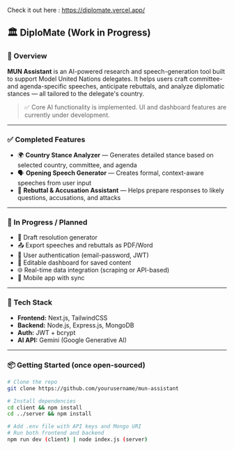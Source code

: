 Check it out here : https://diplomate.vercel.app/

## 🏛️ DiploMate (Work in Progress)

### 📌 Overview

**MUN Assistant** is an AI-powered research and speech-generation tool built to support Model United Nations delegates. It helps users craft committee- and agenda-specific speeches, anticipate rebuttals, and analyze diplomatic stances — all tailored to the delegate's country.

> ✅ Core AI functionality is implemented. UI and dashboard features are currently under development.

---

### ✅ Completed Features

* 🌍 **Country Stance Analyzer** — Generates detailed stance based on selected country, committee, and agenda
* 🗣️ **Opening Speech Generator** — Creates formal, context-aware speeches from user input
* 🧠 **Rebuttal & Accusation Assistant** — Helps prepare responses to likely questions, accusations, and attacks

---

### 🚧 In Progress / Planned

* 📄 Draft resolution generator
* 📤 Export speeches and rebuttals as PDF/Word
* 🔐 User authentication (email-password, JWT)
* 🧾 Editable dashboard for saved content
* 🌐 Real-time data integration (scraping or API-based)
* 📱 Mobile app with sync

---

### 🧰 Tech Stack

* **Frontend:** Next.js, TailwindCSS
* **Backend:** Node.js, Express.js, MongoDB
* **Auth:** JWT + bcrypt
* **AI API:** Gemini (Google Generative AI)
---

### 📦 Getting Started (once open-sourced)

```bash
# Clone the repo
git clone https://github.com/yourusername/mun-assistant

# Install dependencies
cd client && npm install
cd ../server && npm install

# Add .env file with API keys and Mongo URI
# Run both frontend and backend
npm run dev (client) | node index.js (server)
```
